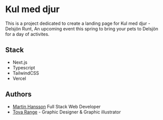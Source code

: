 # Kul med djur

This is a project dedicated to create a landing page for Kul med djur - Delsjön Runt, An upcoming event this spring to bring your pets to Delsjön for a day of activites.

## Stack

- Next.js
- Typescript
- TailwindCSS
- Vercel

## Authors

- [Martin Hansson](https://next-portfolio-sooty-five.vercel.app) Full Stack Web Developer
- [Tova Range](https://tovarane.com) - Graphic Designer & Graphic illustrator

